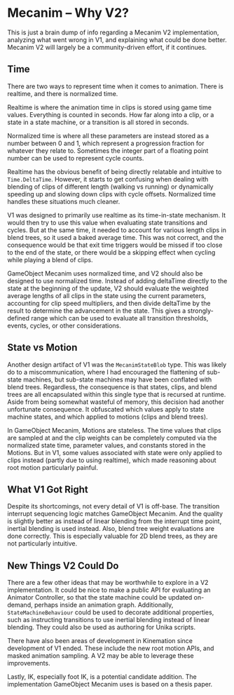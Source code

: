 # Mecanim – Why V2?

This is just a brain dump of info regarding a Mecanim V2 implementation, analyzing what went wrong in V1, and explaining what could be done better. Mecanim V2 will largely be a community-driven effort, if it continues.

## Time

There are two ways to represent time when it comes to animation. There is realtime, and there is normalized time.

Realtime is where the animation time in clips is stored using game time values. Everything is counted in seconds. How far along into a clip, or a state in a state machine, or a transition is all stored in seconds.

Normalized time is where all these parameters are instead stored as a number between 0 and 1, which represent a progression fraction for whatever they relate to. Sometimes the integer part of a floating point number can be used to represent cycle counts.

Realtime has the obvious benefit of being directly relatable and intuitive to `Time.DeltaTime`. However, it starts to get confusing when dealing with blending of clips of different length (walking vs running) or dynamically speeding up and slowing down clips with cycle offsets. Normalized time handles these situations much cleaner.

V1 was designed to primarily use realtime as its time-in-state mechanism. It would then try to use this value when evaluating state transitions and cycles. But at the same time, it needed to account for various length clips in blend trees, so it used a baked average time. This was not correct, and the consequence would be that exit time triggers would be missed if too close to the end of the state, or there would be a skipping effect when cycling while playing a blend of clips.

GameObject Mecanim uses normalized time, and V2 should also be designed to use normalized time. Instead of adding deltaTime directly to the state at the beginning of the update, V2 should evaluate the weighted average lengths of all clips in the state using the current parameters, accounting for clip speed multipliers, and then divide deltaTime by the result to determine the advancement in the state. This gives a strongly-defined range which can be used to evaluate all transition thresholds, events, cycles, or other considerations.

## State vs Motion

Another design artifact of V1 was the `MecanimStateBlob` type. This was likely do to a miscommunication, where I had encouraged the flattening of sub-state machines, but sub-state machines may have been conflated with blend trees. Regardless, the consequence is that states, clips, and blend trees are all encapsulated within this single type that is recursed at runtime. Aside from being somewhat wasteful of memory, this decision had another unfortunate consequence. It obfuscated which values apply to state machine states, and which applied to motions (clips and blend trees).

In GameObject Mecanim, Motions are stateless. The time values that clips are sampled at and the clip weights can be completely computed via the normalized state time, parameter values, and constants stored in the Motions. But in V1, some values associated with state were only applied to clips instead (partly due to using realtime), which made reasoning about root motion particularly painful.

## What V1 Got Right

Despite its shortcomings, not every detail of V1 is off-base. The transition interrupt sequencing logic matches GameObject Mecanim. And the quality is slightly better as instead of linear blending from the interrupt time point, inertial blending is used instead. Also, blend tree weight evaluations are done correctly. This is especially valuable for 2D blend trees, as they are not particularly intuitive.

## New Things V2 Could Do

There are a few other ideas that may be worthwhile to explore in a V2 implementation. It could be nice to make a public API for evaluating an Animator Controller, so that the state machine could be updated on-demand, perhaps inside an animation graph. Additionally, `StateMachineBehaviour` could be used to decorate additional properties, such as instructing transitions to use inertial blending instead of linear blending. They could also be used as authoring for Unika scripts.

There have also been areas of development in Kinemation since development of V1 ended. These include the new root motion APIs, and masked animation sampling. A V2 may be able to leverage these improvements.

Lastly, IK, especially foot IK, is a potential candidate addition. The implementation GameObject Mecanim uses is based on a thesis paper.
